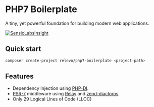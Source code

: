# PHP7 Boilerplate

A tiny, yet powerful foundation for building modern web applications.

[![SensioLabsInsight](https://insight.sensiolabs.com/projects/35d0d0f3-0f25-48bf-911c-655083f79cec/big.png)](https://insight.sensiolabs.com/projects/35d0d0f3-0f25-48bf-911c-655083f79cec)

## Quick start

```bash
composer create-project relevo/php7-boilerplate <project-path>
```

## Features

* Dependency Injection using [PHP-DI](https://github.com/PHP-DI/PHP-DI).
* [PSR-7](https://github.com/php-fig/http-message) middleware using [Relay](https://github.com/relayphp/Relay.Relay) and [zend-diactoros](https://github.com/zendframework/zend-diactoros).
* Only 29 Logical Lines of Code (LLOC)
